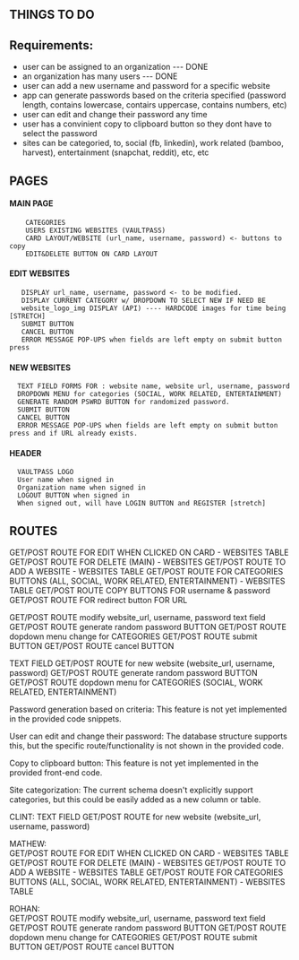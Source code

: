 ## THINGS TO DO

## Requirements:

  - user can be assigned to an organization --- DONE
  - an organization has many users --- DONE
  - user can add a new username and password for a specific website
  - app can generate passwords based on the criteria specified (password length, contains lowercase, contairs uppercase, contains numbers, etc)
  - user can edit and change their password any time
  - user has a convinient copy to clipboard button so they dont have to select the password
  - sites can be categoried, to, social (fb, linkedin), work related (bamboo, harvest), entertainment (snapchat, reddit), etc, etc


## PAGES

  #### MAIN PAGE
        CATEGORIES
        USERS EXISTING WEBSITES (VAULTPASS)
        CARD LAYOUT/WEBSITE (url_name, username, password) <- buttons to copy
        EDIT&DELETE BUTTON ON CARD LAYOUT
   
  #### EDIT WEBSITES
       DISPLAY url_name, username, password <- to be modified.
       DISPLAY CURRENT CATEGORY w/ DROPDOWN TO SELECT NEW IF NEED BE
       website_logo_img DISPLAY (API) ---- HARDCODE images for time being [STRETCH]
       SUBMIT BUTTON
       CANCEL BUTTON
       ERROR MESSAGE POP-UPS when fields are left empty on submit button press

  #### NEW WEBSITES
      TEXT FIELD FORMS FOR : website name, website url, username, password
      DROPDOWN MENU for categories (SOCIAL, WORK RELATED, ENTERTAINMENT)
      GENERATE RANDOM PSWRD BUTTON for randomized password.
      SUBMIT BUTTON
      CANCEL BUTTON
      ERROR MESSAGE POP-UPS when fields are left empty on submit button press and if URL already exists.

  #### HEADER
      VAULTPASS LOGO
      User name when signed in
      Organization name when signed in
      LOGOUT BUTTON when signed in
      When signed out, will have LOGIN BUTTON and REGISTER [stretch]



## ROUTES

  GET/POST ROUTE FOR EDIT WHEN CLICKED ON CARD - WEBSITES TABLE
  GET/POST ROUTE FOR DELETE (MAIN) - WEBSITES
  GET/POST ROUTE TO ADD A WEBSITE - WEBSITES TABLE
  GET/POST ROUTE FOR CATEGORIES BUTTONS (ALL, SOCIAL, WORK RELATED, ENTERTAINMENT) - WEBSITES TABLE
  GET/POST ROUTE COPY BUTTONS FOR username & password
  GET/POST ROUTE FOR redirect button FOR URL

  GET/POST ROUTE modify website_url, username, password text field
  GET/POST ROUTE generate random password BUTTON 
  GET/POST ROUTE dopdown menu change for CATEGORIES
  GET/POST ROUTE submit BUTTON
  GET/POST ROUTE cancel BUTTON


  TEXT FIELD GET/POST ROUTE for new website (website_url, username, password)
  GET/POST ROUTE generate random password BUTTON
  GET/POST ROUTE dopdown menu for CATEGORIES (SOCIAL, WORK RELATED, ENTERTAINMENT)
  


Password generation based on criteria: This feature is not yet implemented in the provided code snippets.

User can edit and change their password: The database structure supports this, but the specific route/functionality is not shown in the provided code.

Copy to clipboard button: This feature is not yet implemented in the provided front-end code.

Site categorization: The current schema doesn't explicitly support categories, but this could be easily added as a new column or table.

CLINT: 
  TEXT FIELD GET/POST ROUTE for new website (website_url, username, password)


MATHEW:   
  GET/POST ROUTE FOR EDIT WHEN CLICKED ON CARD - WEBSITES TABLE
  GET/POST ROUTE FOR DELETE (MAIN) - WEBSITES
  GET/POST ROUTE TO ADD A WEBSITE - WEBSITES TABLE
  GET/POST ROUTE FOR CATEGORIES BUTTONS (ALL, SOCIAL, WORK RELATED, ENTERTAINMENT) - WEBSITES TABLE

ROHAN:    
  GET/POST ROUTE modify website_url, username, password text field
  GET/POST ROUTE generate random password BUTTON 
  GET/POST ROUTE dopdown menu change for CATEGORIES
  GET/POST ROUTE submit BUTTON
  GET/POST ROUTE cancel BUTTON